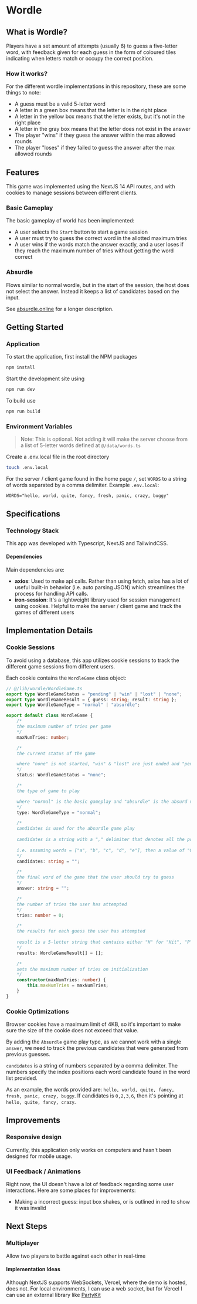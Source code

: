 # Wordle

## What is Wordle?

Players have a set amount of attempts (usually 6) to guess a five-letter word, with feedback given for each guess in the form of coloured tiles indicating when letters match or occupy the correct position.

### How it works?

For the different wordle implementations in this repository, these are some things to note:

-   A guess must be a valid 5-letter word
-   A letter in a green box means that the letter is in the right place
-   A letter in the yellow box means that the letter exists, but it's not in the right place
-   A letter in the gray box means that the letter does not exist in the answer
-   The player "wins" if they guess the answer within the max allowed rounds
-   The player "loses" if they failed to guess the answer after the max allowed rounds

## Features

This game was implemented using the NextJS 14 API routes, and with cookies to manage sessions between different clients.

### Basic Gameplay

The basic gameplay of world has been implemented:

-   A user selects the `Start` button to start a game session
-   A user must try to guess the correct word in the allotted maximum tries
-   A user wins if the words match the answer exactly, and a user loses if they reach the maximum number of tries without getting the word correct

### Absurdle

Flows similar to normal wordle, but in the start of the session, the host does not select the answer. Instead it keeps a list of candidates based on the input.

See [absurdle.online](https://absurdle.online/) for a longer description.

## Getting Started

### Application

To start the application, first install the NPM packages

```bash
npm install
```

Start the development site using

```bash
npm run dev
```

To build use

```bash
npm run build
```

### Environment Variables

> Note: This is optional. Not adding it will make the server choose from a list of 5-letter words defined at `@/data/words.ts`

Create a .env.local file in the root directory

```bash
touch .env.local
```

For the server / client game found in the home page `/`, set `WORDS` to a string of words separated by a comma delimiter. Example `.env.local`:

```
WORDS="hello, world, quite, fancy, fresh, panic, crazy, buggy"
```

## Specifications

### Technology Stack

This app was developed with Typescript, NextJS and TailwindCSS.

#### Dependencies

Main dependencies are:

-   **axios**: Used to make api calls. Rather than using fetch, axios has a lot of useful built-in behavior (i.e. auto parsing JSON) which streamlines the process for handling API calls.
-   **iron-session**: It's a lightweight library used for session management using cookies. Helpful to make the server / client game and track the games of different users

## Implementation Details

### Cookie Sessions

To avoid using a database, this app utilizes cookie sessions to track the different game sessions from different users.

Each cookie contains the `WordleGame` class object:

```typescript
// @/lib/wordle/WordleGame.ts
export type WordleGameStatus = "pending" | "win" | "lost" | "none";
export type WordleGameResult = { guess: string; result: string };
export type WordleGameType = "normal" | "absurdle";

export default class WordleGame {
	/* 
    the maximum number of tries per game 
    */
	maxNumTries: number;

	/* 
    the current status of the game

    where "none" is not started, "win" & "lost" are just ended and "pending" is ongoing 
    */
	status: WordleGameStatus = "none";

	/*
    the type of game to play

	where "normal" is the basic gameplay and "absurdle" is the absurd version
    */
	type: WordleGameType = "normal";

	/*
    candidates is used for the absurdle game play
	
    candidates is a string with a "," delimiter that denotes all the positions of possible word candidates
	
    i.e. assuming words = ["a", "b", "c", "d", "e"], then a value of "0,2,3" points at "a", "c" and "d"
    */
	candidates: string = "";

	/*
    the final word of the game that the user should try to guess
    */
	answer: string = "";

	/*
    the number of tries the user has attempted
    */
	tries: number = 0;

	/*
    the results for each guess the user has attempted
	
    result is a 5-letter string that contains either "H" for "Hit", "P" for "Present", and "M" for "Miss"
    */
	results: WordleGameResult[] = [];

	/*
    sets the maximum number of tries on initialization
    */
	constructor(maxNumTries: number) {
		this.maxNumTries = maxNumTries;
	}
}
```

### Cookie Optimizations

Browser cookies have a maximum limit of 4KB, so it's important to make sure the size of the cookie does not exceed that value.

By adding the `Absurdle` game play type, as we cannot work with a single `answer`, we need to track the previous candidates that were generated from previous guesses.

`candidates` is a string of numbers separated by a comma delimiter. The numbers specify the index positions each word candidate found in the word list provided.

As an example, the words provided are: `hello, world, quite, fancy, fresh, panic, crazy, buggy`. If candidates is `0,2,3,6`, then it's pointing at `hello, quite, fancy, crazy`.

## Improvements

### Responsive design

Currently, this application only works on computers and hasn't been designed for mobile usage.

### UI Feedback / Animations

Right now, the UI doesn't have a lot of feedback regarding some user interactions. Here are some places for improvements:

-   Making a incorrect guess: input box shakes, or is outlined in red to show it was invalid

## Next Steps

### Multiplayer

Allow two players to battle against each other in real-time

#### Implementation Ideas

Although NextJS supports WebSockets, Vercel, where the demo is hosted, does not. For local environments, I can use a web socket, but for Vercel I can use an external library like [PartyKit](https://www.partykit.io/)
